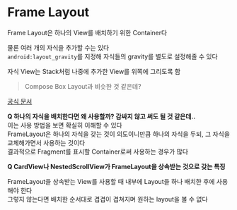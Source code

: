 # Frame Layout

Frame Layout은 하나의 View를 배치하기 위한 Container다

물론 여러 개의 자식을 추가할 수는 있다      
`android:layout_gravity`를 지정해 자식들의 gravity를 별도로 설정해줄 수 있다        

자식 View는 Stack처럼 나중에 추가한 View를 위쪽에 그리도록 함

> Compose Box Layout과 비슷한 것 같은데?

[공식 문서](https://developer.android.com/reference/android/widget/FrameLayout)

**Q 하나의 자식을 배치한다면 왜 사용할까? 감싸지 않고 써도 될 것 같은데..**     
이는 사용 방법을 보면 확실히 이해할 수 있다     
FrameLayout은 하나의 자식을 갖는 것이 의도이니만큼 하나의 자식을 두되, 그 자식을 교체해가면서 사용하는 것이다       
결과적으로 Fragment를 표시할 Container로써 사용하는 경우가 많다     

**Q CardView나 NestedScrollView가 FrameLayout을 상속받는 것으로 갖는 특징**      

FrameLayout을 상속받는 View를 사용할 때 내부에 Layout을 하나 배치한 후에 사용해야 한다     
그렇지 않는다면 배치한 순서대로 겹겹이 겹쳐지며 원하는 layout을 볼 수 없다